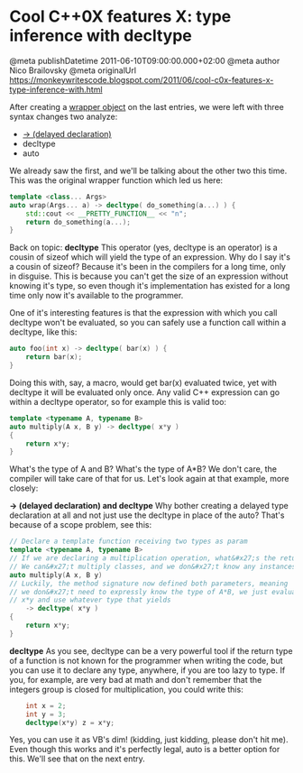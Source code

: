# Cool C++0X features X: type inference with decltype

@meta publishDatetime 2011-06-10T09:00:00.000+02:00
@meta author Nico Brailovsky
@meta originalUrl https://monkeywritescode.blogspot.com/2011/06/cool-c0x-features-x-type-inference-with.html

After creating a [wrapper object](md_blog/2011/0531_CoolC0XfeaturesVIIIVariadicwrapperandtypeinferencewithdecltype.md) on the last entries, we were left with three syntax changes two analyze:

* [-> (delayed declaration)](md_blog/2011/0607_CoolC0XfeaturesIXdelayedtypedeclaration.md)
* decltype
* auto

We already saw the first, and we'll be talking about the other two this time. This was the original wrapper function which led us here:

```c++
template <class... Args>
auto wrap(Args... a) -> decltype( do_something(a...) ) {
	std::cout << __PRETTY_FUNCTION__ << "n";
	return do_something(a...);
}
```

Back on topic: **decltype**
This operator (yes, decltype is an operator) is a cousin of sizeof which will yield the type of an expression. Why do I say it's a cousin of sizeof? Because it's been in the compilers for a long time, only in disguise. This is because you can't get the size of an expression without knowing it's type, so even though it's implementation has existed for a long time only now it's available to the programmer.

One of it's interesting features is that the expression with which you call decltype won't be evaluated, so you can safely use a function call within a decltype, like this:

```c++
auto foo(int x) -> decltype( bar(x) ) {
	return bar(x);
}
```

Doing this with, say, a macro, would get bar(x) evaluated twice, yet with decltype it will be evaluated only once. Any valid C++ expression can go within a decltype operator, so for example this is valid too:

```c++
template <typename A, typename B>
auto multiply(A x, B y) -> decltype( x*y )
{
	return x*y;
}
```

What's the type of A and B? What's the type of A\*B? We don't care, the compiler will take care of that for us. Let's look again at that example, more closely:

**-> (delayed declaration) and decltype**
Why bother creating a delayed type declaration at all and not just use the decltype in place of the auto? That's because of a scope problem, see this:

```c++
// Declare a template function receiving two types as param
template <typename A, typename B>
// If we are declaring a multiplication operation, what&#x27;s the return type of A*B?
// We can&#x27;t multiply classes, and we don&#x27;t know any instances of them
auto multiply(A x, B y)
// Luckily, the method signature now defined both parameters, meaning
// we don&#x27;t need to expressly know the type of A*B, we just evaluate
// x*y and use whatever type that yields
	-> decltype( x*y )
{
	return x*y;
}

```

**decltype**
As you see, decltype can be a very powerful tool if the return type of a function is not known for the programmer when writing the code, but you can use it to declare any type, anywhere, if you are too lazy to type. If you, for example, are very bad at math and don't remember that the integers group is closed for multiplication, you could write this:

```c++
	int x = 2;
	int y = 3;
	decltype(x*y) z = x*y;
```

Yes, you can use it as VB's dim! (kidding, just kidding, please don't hit me). Even though this works and it's perfectly legal, auto is a better option for this. We'll see that on the next entry.

